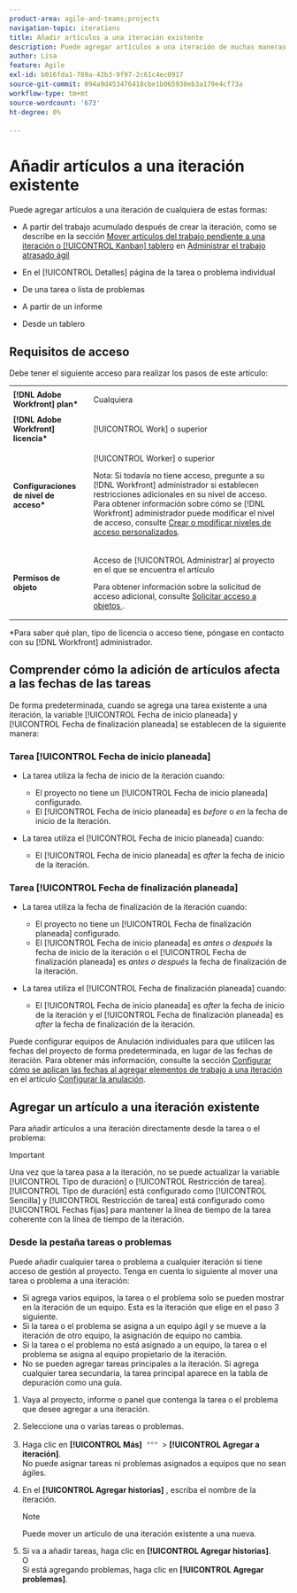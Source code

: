 ```yaml
---
product-area: agile-and-teams;projects
navigation-topic: iterations
title: Añadir artículos a una iteración existente
description: Puede agregar artículos a una iteración de muchas maneras.
author: Lisa
feature: Agile
exl-id: b016fda1-789a-42b3-9f97-2c61c4ec0917
source-git-commit: 094a9d453476418cbe1b065930eb3a179e4cf73a
workflow-type: tm+mt
source-wordcount: '673'
ht-degree: 0%

---
```


# Añadir artículos a una iteración existente

Puede agregar artículos a una iteración de cualquiera de estas formas:

* A partir del trabajo acumulado después de crear la iteración, como se describe en la sección [Mover artículos del trabajo pendiente a una iteración o [!UICONTROL Kanban] tablero](../../../agile/work-in-an-agile-environment/manage-the-agile-backlog.md#moving-stories-from-the-backlog) en [Administrar el trabajo atrasado ágil](../../../agile/work-in-an-agile-environment/manage-the-agile-backlog.md)

* En el [!UICONTROL Detalles] página de la tarea o problema individual
* De una tarea o lista de problemas
* A partir de un informe
* Desde un tablero

## Requisitos de acceso

Debe tener el siguiente acceso para realizar los pasos de este artículo:

<table style="table-layout:auto"> 
 <col> 
 <col> 
 <tbody> 
  <tr> 
   <td role="rowheader"><strong>[!DNL Adobe Workfront] plan*</strong></td> 
   <td> <p>Cualquiera</p> </td> 
  </tr> 
  <tr> 
   <td role="rowheader"><strong>[!DNL Adobe Workfront] licencia*</strong></td> 
   <td> <p>[!UICONTROL Work] o superior</p> </td> 
  </tr> 
  <tr> 
   <td role="rowheader"><strong>Configuraciones de nivel de acceso*</strong></td> 
   <td> <p>[!UICONTROL Worker] o superior</p> <p>Nota: Si todavía no tiene acceso, pregunte a su [!DNL Workfront] administrador si establecen restricciones adicionales en su nivel de acceso. Para obtener información sobre cómo se [!DNL Workfront] administrador puede modificar el nivel de acceso, consulte <a href="../../../administration-and-setup/add-users/configure-and-grant-access/create-modify-access-levels.md" class="MCXref xref">Crear o modificar niveles de acceso personalizados</a>.</p> </td> 
  </tr> 
  <tr> 
   <td role="rowheader"><strong>Permisos de objeto</strong></td> 
   <td> <p>Acceso de [!UICONTROL Administrar] al proyecto en el que se encuentra el artículo</p> <p>Para obtener información sobre la solicitud de acceso adicional, consulte <a href="../../../workfront-basics/grant-and-request-access-to-objects/request-access.md" class="MCXref xref">Solicitar acceso a objetos </a>.</p> </td> 
  </tr> 
 </tbody> 
</table>

&#42;Para saber qué plan, tipo de licencia o acceso tiene, póngase en contacto con su [!DNL Workfront] administrador.

## Comprender cómo la adición de artículos afecta a las fechas de las tareas

De forma predeterminada, cuando se agrega una tarea existente a una iteración, la variable [!UICONTROL Fecha de inicio planeada] y [!UICONTROL Fecha de finalización planeada] se establecen de la siguiente manera:

### Tarea [!UICONTROL Fecha de inicio planeada]

* La tarea utiliza la fecha de inicio de la iteración cuando:

   * El proyecto no tiene un [!UICONTROL Fecha de inicio planeada] configurado.
   * El [!UICONTROL Fecha de inicio planeada] es *before* o *en* la fecha de inicio de la iteración.

* La tarea utiliza el [!UICONTROL Fecha de inicio planeada] cuando:

   * El [!UICONTROL Fecha de inicio planeada] es *after* la fecha de inicio de la iteración.

### Tarea [!UICONTROL Fecha de finalización planeada]

* La tarea utiliza la fecha de finalización de la iteración cuando:

   * El proyecto no tiene un [!UICONTROL Fecha de finalización planeada] configurado.
   * El [!UICONTROL Fecha de inicio planeada] es *antes o después* la fecha de inicio de la iteración o el [!UICONTROL Fecha de finalización planeada] es *antes o después* la fecha de finalización de la iteración.

* La tarea utiliza el [!UICONTROL Fecha de finalización planeada] cuando:

   * El [!UICONTROL Fecha de inicio planeada] es *after* la fecha de inicio de la iteración y el [!UICONTROL Fecha de finalización planeada] es *after* la fecha de finalización de la iteración.

Puede configurar equipos de Anulación individuales para que utilicen las fechas del proyecto de forma predeterminada, en lugar de las fechas de iteración. Para obtener más información, consulte la sección [Configurar cómo se aplican las fechas al agregar elementos de trabajo a una iteración](../../../agile/get-started-with-agile-in-workfront/configure-scrum.md#configur5) en el artículo [Configurar la anulación](../../../agile/get-started-with-agile-in-workfront/configure-scrum.md).

## Agregar un artículo a una iteración existente

Para añadir artículos a una iteración directamente desde la tarea o el problema:

>[!IMPORTANT]
>
>Una vez que la tarea pasa a la iteración, no se puede actualizar la variable [!UICONTROL Tipo de duración] o [!UICONTROL Restricción de tarea]. [!UICONTROL Tipo de duración] está configurado como [!UICONTROL Sencilla] y [!UICONTROL Restricción de tarea] está configurado como [!UICONTROL Fechas fijas] para mantener la línea de tiempo de la tarea coherente con la línea de tiempo de la iteración.

### Desde la pestaña tareas o problemas

Puede añadir cualquier tarea o problema a cualquier iteración si tiene acceso de gestión al proyecto. Tenga en cuenta lo siguiente al mover una tarea o problema a una iteración:

* Si agrega varios equipos, la tarea o el problema solo se pueden mostrar en la iteración de un equipo. Esta es la iteración que elige en el paso 3 siguiente.
* Si la tarea o el problema se asigna a un equipo ágil y se mueve a la iteración de otro equipo, la asignación de equipo no cambia.
* Si la tarea o el problema no está asignado a un equipo, la tarea o el problema se asigna al equipo propietario de la iteración.
* No se pueden agregar tareas principales a la iteración. Si agrega cualquier tarea secundaria, la tarea principal aparece en la tabla de depuración como una guía.

1. Vaya al proyecto, informe o panel que contenga la tarea o el problema que desee agregar a una iteración.
1. Seleccione una o varias tareas o problemas.
1. Haga clic en **[!UICONTROL Más]** ![](assets/more-icon.png) > **[!UICONTROL Agregar a iteración]**.\
   No puede asignar tareas ni problemas asignados a equipos que no sean ágiles.

1. En el **[!UICONTROL Agregar historias]** , escriba el nombre de la iteración.

   >[!NOTE]
   >
   >Puede mover un artículo de una iteración existente a una nueva.

1. Si va a añadir tareas, haga clic en **[!UICONTROL Agregar historias]**.\
   O\
   Si está agregando problemas, haga clic en **[!UICONTROL Agregar problemas]**.
